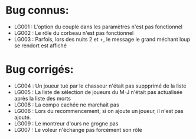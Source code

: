 # Bug connus:
- LG001 : L'option du couple dans les paramètres n'est pas fonctionnel
- LG002 : Le rôle du corbeau n'est pas fonctionnel
- LG003 : Parfois, lors des nuits 2 et +, le message le grand méchant loup se rendort est affiché

# Bug corrigés:
- LG004 : Un joueur tué par le chasseur n'était pas suppprimé de la liste
- LG005 : La liste de sélection de joueurs du M-J n'était pas actualisée après la liste des morts
- LG008 : La compo cachée ne marchait pas
- LG006 : Lors du recommencement, si on ajoute un joueur, il n'est pas ajouté.
- LG009 : Le montreur d'ours ne grogne pas
- LG007 : Le voleur n'échange pas forcément son rôle